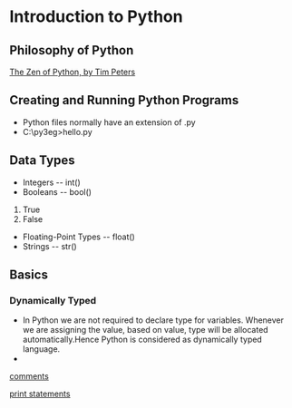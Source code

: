# Introduction to Python

## Philosophy of Python

[The Zen of Python, by Tim Peters](https://github.com/anilkatragadda/DataEngineeringTraining/blob/87438f4f90c53210c63d36b266137e96afb258a9/The%20Zen%20of%20Python.md)

## Creating and Running Python Programs

 - Python files normally have an extension of .py
 - C:\py3eg\>hello.py


## Data Types

 - Integers -- int()
 - Booleans -- bool()
 1. True
 2. False

 - Floating-Point Types -- float()
 - Strings -- str()

## Basics

### Dynamically Typed
 - In Python we are not required to declare type for variables. Whenever we are assigning the value, based on value, type will be allocated automatically.Hence Python is considered as dynamically typed language.
 - 

[comments](https://github.com/anilkatragadda/DataEngineeringTraining/blob/84b7dd5bbaa29dbd19cc8b3567a528db14cd493a/comments.md)

[print statements]()

